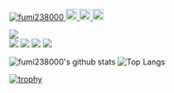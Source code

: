 <!-- ラベル -->
<p align="left">
  <a href="https://github.com/fumi238000/fumi238000/">
    <img src="https://komarev.com/ghpvc/?username=fumi238000" alt="fumi238000" />
  </a>
  <a href="https://github.com/fumi238000">
    <img height="20" src="https://img.shields.io/github/followers/fumi238000?label=follow&logo=github&style=flat" />
  </a>
  <a href="http://qiita.com/fumi238000">
    <img height="20" src="https://qiita-badge.apiapi.app/s/fumi238000/posts.svg" />
  </a>
  <//qiita.com/fumi238000">
    <img height="20" src="https://qiita-badge.apiapi.app/s/fumi238000/contributions.svg" />
  </a>
</p>
 
<!-- GitHub Profile Summary Cards -->
![](http://github-profile-summary-cards.vercel.app/api/cards/profile-details?username=fumi238000&theme=dracula)  
![](http://github-profile-summary-cards.vercel.app/api/cards/repos-per-language?username=fumi238000&theme=dracula)
![](http://github-profile-summary-cards.vercel.app/api/cards/stats?username=fumi238000&theme=dracula)
![](http://github-profile-summary-cards.vercel.app/api/cards/productive-time?username=fumi238000&theme=dracula&utcOffset=8)
![](http://github-profile-summary-cards.vercel.app/api/cards/most-commit-language?username=fumi238000&theme=dracula)


 <!-- github-readme-stats -->
![fumi238000's github stats](https://github-readme-stats.vercel.app/api?username=fumi238000&count_private=true&show_icons=true&theme=radical)
![Top Langs](https://github-readme-stats.vercel.app/api/top-langs/?username=fumi238000&theme=radical)
  
 <!-- トロフィー -->
[![trophy](https://github-profile-trophy.vercel.app/?username=fumi238000&theme=onedark)](https://github.com/fumi238000/github-profile-trophy)

  
<!-- 参考資料 -->
<!-- https://github-profile-summary-cards.vercel.app/demo.html\ -->
<!-- https://github-profile-summary-cards.vercel.app/demo.html -->
